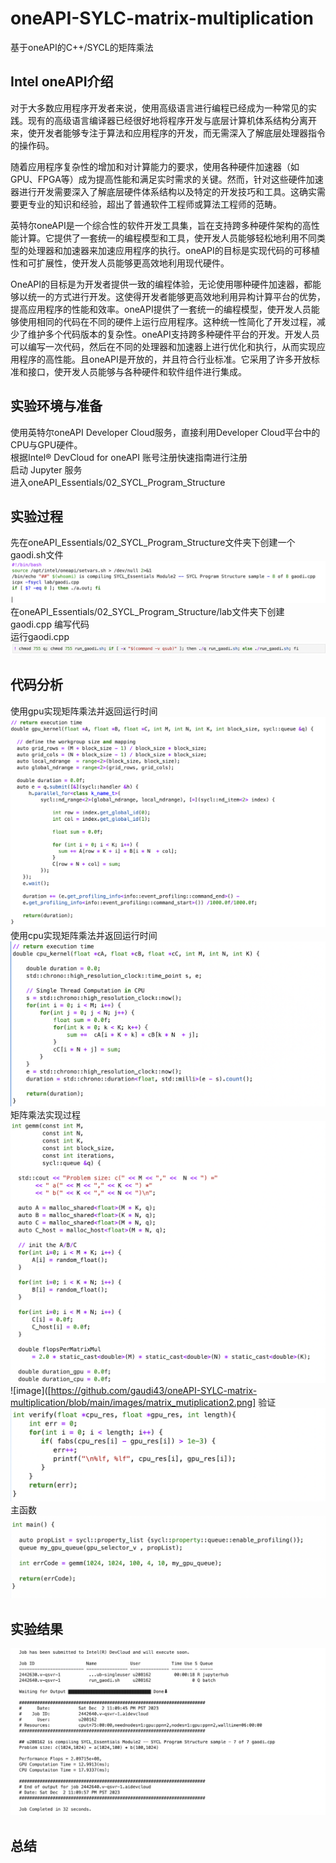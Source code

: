 # oneAPI-SYLC-matrix-multiplication
基于oneAPI的C++/SYCL的矩阵乘法
## Intel oneAPI介绍
  对于大多数应用程序开发者来说，使用高级语言进行编程已经成为一种常见的实践。现有的高级语言编译器已经很好地将程序开发与底层计算机体系结构分离开来，使开发者能够专注于算法和应用程序的开发，而无需深入了解底层处理器指令的操作码。

  随着应用程序复杂性的增加和对计算能力的要求，使用各种硬件加速器（如GPU、FPGA等）成为提高性能和满足实时需求的关键。然而，针对这些硬件加速器进行开发需要深入了解底层硬件体系结构以及特定的开发技巧和工具。这确实需要更专业的知识和经验，超出了普通软件工程师或算法工程师的范畴。

  英特尔oneAPI是一个综合性的软件开发工具集，旨在支持跨多种硬件架构的高性能计算。它提供了一套统一的编程模型和工具，使开发人员能够轻松地利用不同类型的处理器和加速器来加速应用程序的执行。oneAPI的目标是实现代码的可移植性和可扩展性，使开发人员能够更高效地利用现代硬件。

  OneAPI的目标是为开发者提供一致的编程体验，无论使用哪种硬件加速器，都能够以统一的方式进行开发。这使得开发者能够更高效地利用异构计算平台的优势，提高应用程序的性能和效率。oneAPI提供了一套统一的编程模型，使开发人员能够使用相同的代码在不同的硬件上运行应用程序。这种统一性简化了开发过程，减少了维护多个代码版本的复杂性。oneAPI支持跨多种硬件平台的开发。开发人员可以编写一次代码，然后在不同的处理器和加速器上进行优化和执行，从而实现应用程序的高性能。且oneAPI是开放的，并且符合行业标准。它采用了许多开放标准和接口，使开发人员能够与各种硬件和软件组件进行集成。

## 实验环境与准备
  使用英特尔oneAPI Developer Cloud服务，直接利用Developer Cloud平台中的CPU与GPU硬件。<br>
  根据Intel® DevCloud for oneAPI 账号注册快速指南进行注册<br>
  启动 Jupyter 服务<br>
  进入oneAPI_Essentials/02_SYCL_Program_Structure<br>
## 实验过程
先在oneAPI_Essentials/02_SYCL_Program_Structure文件夹下创建一个gaodi.sh文件<br>
![image](https://github.com/gaudi43/oneAPI-SYLC-matrix-multiplication/blob/main/images/sh.png)
在oneAPI_Essentials/02_SYCL_Program_Structure/lab文件夹下创建gaodi.cpp 编写代码<br>
运行gaodi.cpp<br>
![image](https://github.com/gaudi43/oneAPI-SYLC-matrix-multiplication/blob/main/images/run.png)

## 代码分析
使用gpu实现矩阵乘法并返回运行时间
![image](https://github.com/gaudi43/oneAPI-SYLC-matrix-multiplication/blob/main/images/gpu_kernel.png)
使用cpu实现矩阵乘法并返回运行时间
![image](https://github.com/gaudi43/oneAPI-SYLC-matrix-multiplication/blob/main/images/cpu_kernel.png)
矩阵乘法实现过程
![image](https://github.com/gaudi43/oneAPI-SYLC-matrix-multiplication/blob/main/images/matrix-multiplication1.png)
![image]([https://github.com/gaudi43/oneAPI-SYLC-matrix-multiplication/blob/main/images/matrix_mutiplication2.png]
验证
![image](https://github.com/gaudi43/oneAPI-SYLC-matrix-multiplication/blob/main/images/verify.png)
主函数
![image](https://github.com/gaudi43/oneAPI-SYLC-matrix-multiplication/blob/main/images/main.png)

## 实验结果
![image](https://github.com/gaudi43/oneAPI-SYLC-matrix-multiplication/blob/main/images/result.png)
## 总结



